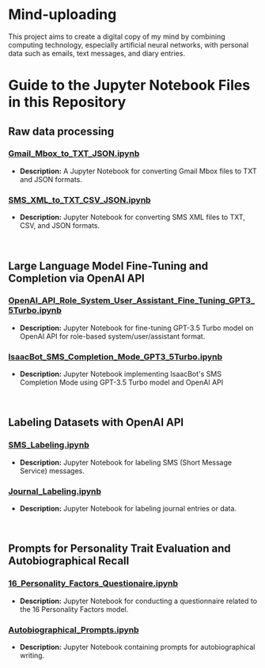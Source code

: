 # Mind-uploading

This project aims to create a digital copy of my mind by combining computing technology, especially artificial neural networks, with personal data such as emails, text messages, and diary entries.

# Guide to the Jupyter Notebook Files in this Repository

## Raw data processing

### [Gmail_Mbox_to_TXT_JSON.ipynb](https://github.com/isaac-mackey/mind-uploading/blob/main/Gmail_Mbox_to_TXT_JSON.ipynb)

- **Description:** A Jupyter Notebook for converting Gmail Mbox files to TXT and JSON formats.

### [SMS_XML_to_TXT_CSV_JSON.ipynb](https://github.com/isaac-mackey/mind-uploading/blob/main/SMS_XML_to_TXT_CSV_JSON.ipynb)

- **Description:** Jupyter Notebook for converting SMS XML files to TXT, CSV, and JSON formats.

</br>

## Large Language Model Fine-Tuning and Completion via OpenAI API 

### [OpenAI_API_Role_System_User_Assistant_Fine_Tuning_GPT3_5Turbo.ipynb](https://github.com/isaac-mackey/mind-uploading/blob/main/OpenAI_API_Role_System_User_Assistant_Fine_Tuning_GPT3_5Turbo.ipynb)

- **Description:** Jupyter Notebook for fine-tuning GPT-3.5 Turbo model on OpenAI API for role-based system/user/assistant format.

### [IsaacBot_SMS_Completion_Mode_GPT3_5Turbo.ipynb](https://github.com/isaac-mackey/mind-uploading/blob/main/IsaacBot_SMS_Completion_Mode_GPT3_5Turbo.ipynb)

- **Description:** Jupyter Notebook implementing IsaacBot's SMS Completion Mode using GPT-3.5 Turbo model and OpenAI API

</br>

## Labeling Datasets with OpenAI API

### [SMS_Labeling.ipynb](https://github.com/isaac-mackey/mind-uploading/blob/main/SMS_Labeling.ipynb)

- **Description:** Jupyter Notebook for labeling SMS (Short Message Service) messages.

### [Journal_Labeling.ipynb](https://github.com/isaac-mackey/mind-uploading/blob/main/Journal_Labeling.ipynb)

- **Description:** Jupyter Notebook for labeling journal entries or data.

</br>

## Prompts for Personality Trait Evaluation and Autobiographical Recall

### [16_Personality_Factors_Questionaire.ipynb](https://github.com/isaac-mackey/mind-uploading/blob/main/16_Personality_Factors_Questionaire.ipynb)

- **Description:** Jupyter Notebook for conducting a questionnaire related to the 16 Personality Factors model.

### [Autobiographical_Prompts.ipynb](https://github.com/isaac-mackey/mind-uploading/blob/main/Autobiographical_Prompts.ipynb)

- **Description:** Jupyter Notebook containing prompts for autobiographical writing.
